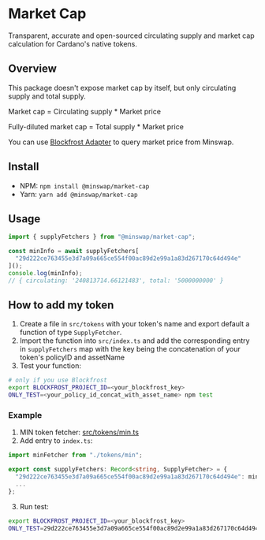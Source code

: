 # Market Cap

Transparent, accurate and open-sourced circulating supply and market cap calculation for Cardano's native tokens.

## Overview

This package doesn't expose market cap by itself, but only circulating supply and total supply.

Market cap = Circulating supply \* Market price

Fully-diluted market cap = Total supply \* Market price

You can use [Blockfrost Adapter](https://github.com/minswap/blockfrost-adapter) to query market price from Minswap.

## Install

- NPM: `npm install @minswap/market-cap`
- Yarn: `yarn add @minswap/market-cap`

## Usage

```ts
import { supplyFetchers } from "@minswap/market-cap";

const minInfo = await supplyFetchers[
  "29d222ce763455e3d7a09a665ce554f00ac89d2e99a1a83d267170c64d494e"
]();
console.log(minInfo);
// { circulating: '240813714.66121483', total: '5000000000' }
```

## How to add my token

1. Create a file in `src/tokens` with your token's name and export default a function of type `SupplyFetcher`.
2. Import the function into `src/index.ts` and add the corresponding entry in `supplyFetchers` map with the key being the concatenation of your token's policyID and assetName
3. Test your function:

```bash
# only if you use Blockfrost
export BLOCKFROST_PROJECT_ID=<your_blockfrost_key>
ONLY_TEST=<your_policy_id_concat_with_asset_name> npm test
```

### Example

1. MIN token fetcher: [src/tokens/min.ts](src/tokens/min.ts)
2. Add entry to `index.ts`:

```ts
import minFetcher from "./tokens/min";

export const supplyFetchers: Record<string, SupplyFetcher> = {
  "29d222ce763455e3d7a09a665ce554f00ac89d2e99a1a83d267170c64d494e": minFetcher,
  ...
};
```

3. Run test:

```bash
export BLOCKFROST_PROJECT_ID=<your_blockfrost_key>
ONLY_TEST=29d222ce763455e3d7a09a665ce554f00ac89d2e99a1a83d267170c64d494e npm test
```
